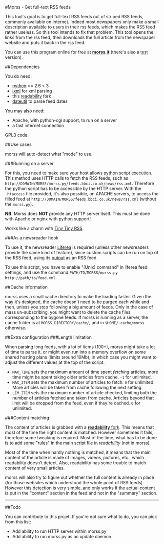 #Morss - Get full-text RSS feeds

This tool's goal is to get full-text RSS feeds out of striped RSS feeds, commonly available on internet. Indeed most newspapers only make a small description available to users in their rss feeds, which makes the RSS feed rather useless. So this tool intends to fix that problem.
This tool opens the links from the rss feed, then downloads the full article from the newspaper website and puts it back in the rss feed.

You can use this program online for free at **[morss.it](http://morss.it/)** (there's also a [test](http://test.morss.it/) version).

##Dependencies

You do need:
- [python](http://www.python.org/) >= 2.6 < 3
- [lxml](http://lxml.de/) for xml parsing
- this [readability](https://github.com/buriy/python-readability) fork
- [dateutil](http://labix.org/python-dateutil) to parse feed dates

You may also need:
- Apache, with python-cgi support, to run on a server
- a fast internet connection

GPL3 code.

##Use cases

morss will auto-detect what "mode" to use.

###Running on a server

For this, you need to make sure your host allows python script execution. This method uses HTTP calls to fetch the RSS feeds, such as `http://DOMAIN/MORSS/morss.py/feeds.bbci.co.uk/news/rss.xml`. Therefore the python script has to be accessible by the HTTP server. With the `.htaccess` file provided, it's also possible, on APACHE servers, to access the filled feed at `http://DOMAIN/MORSS/feeds.bbci.co.uk/news/rss.xml` (without the `morss.py`).

**NB.** Morss does **NOT** provide any HTTP server itself. This must be done with Apache or nginx with python support!

Works like a charm with [Tiny Tiny RSS](http://tt-rss.org/redmine/projects/tt-rss/wiki).

###As a newsreader hook

To use it, the newsreader [Liferea](http://lzone.de/liferea/) is required (unless other newsreaders provide the same kind of feature), since custom scripts can be run on top of the RSS feed, using its [output](http://lzone.de/liferea/scraping.htm) as an RSS feed.

To use this script, you have to enable "(Unix) command" in liferea feed settings, and use the command `PATH/TO/MORSS/morss.py http://path/to/feed.xml`.

##Cache information

morss uses a small cache directory to make the loading faster. Given the way it's designed, the cache doesn't need to be purged each while and then, unless you stop following a big amount of feeds. Only in the case of mass un-subscribing, you might want to delete the cache files corresponding to the bygone feeds. If morss is running as a server, the cache folder is at `MORSS_DIRECTORY/cache/`, and in `$HOME/.cache/morss` otherwise.

##Extra configuration
###Length limitation

When parsing long feeds, with a lot of items (100+), morss might take a lot of time to parse it, or might even run into a memory overflow on some shared hosting plans (limits around 10Mb), in which case you might want to adjust the different values at the top of the script.

- `MAX_TIME` sets the maximum amount of time spent *fetching* articles, more time might be spent taking older articles from cache. `-1` for unlimited.
- `MAX_ITEM` sets the maximum number of articles to fetch. `0` for unlimited. More articles will be taken from cache following the next setting.
- `LIM_ITEM` sets the maximum number of article checked, limiting both the number of articles fetched and taken from cache. Articles beyond that limit will be dropped from the feed, even if they're cached. `0` for unlimited.

###Content matching

The content of articles is grabbed with a [**readability** fork](https://github.com/buriy/python-readability). This means that most of the time the right content is matched. However sometimes it fails, therefore some tweaking is required. Most of the time, what has to be done is to add some "rules" in the main script file in *readability* (not in morss).

Most of the time when hardly nothing is matched, it means that the main content of the article is made of images, videos, pictures, etc., which readability doesn't detect. Also, readability has some trouble to match content of very small articles.

morss will also try to figure out whether the full content is already in place (for those websites which understood the whole point of RSS feeds). However this detection is very simple, and only works if the actual content is put in the "content" section in the feed and not in the "summary" section.

***

##Todo

You can contribute to this projet. If you're not sure what to do, you can pick from this list:

- Add ability to run HTTP server within morss.py
- Add ability to run morss.py as an update daemon
